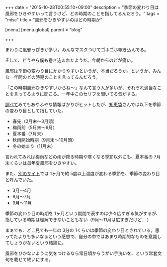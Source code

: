 +++
date = "2015-10-28T00:55:10+09:00"
description = "季節の変わり目は風邪をひきやすいって言うけど、どの時期のことを指してるんだろう。"
tags = "misc"
title = "風邪をひきやすいのはどの時期か"

[menu]
  [menu.global]
    parent = "blog"

+++

まわりに風邪っぴきが多い。みんなマスクつけてゴホゴホ咳き込んでる。

そして、どうやら僕も巻き込まれたようだ。今朝からのどが痛い。

風邪は季節の変わり目にかかりやすいというが、本当だろうか。というか、みんな一年間のどの時期のことを言ってるんだろう。

「この時期風邪ひきやすいからね〜」なんて言う人が多いが、それぞれ適当なことを言ってるように聞こる。一年中このセリフを聞いてる気がする。

[調べて](https://goo.gl/dS1lFT)みてもあやふやな情報ばかりがヒットしたが、[知恵袋](http://detail.chiebukuro.yahoo.co.jp/qa/question_detail/q1016793715)さんでは以下を季節の変わり目として指していた。

- 春先（2月末～3月頭）
- 梅雨前（5月末～6月）
- 夏本番（7月末）
- 秋雨開始時期（9月末～10月頭）
- 冬の始まり（11月末）

言われてみれば梅雨などの雨が降る時期や寒くなる季節以外にも、夏本番の 7月末くらいは毎年夏風邪をひきやすい。 

また、[別のサイト](http://www.ci-labo.jp/default/310/)では 1ヶ月で約 5度以上温度が変わる季節を、季節の変わり目と呼んでいた。

- 3月～4月
- 6月～7月
- 9月～11月

季節の変わり目の時期を 1ヶ月という期間で表すのは少々広すぎる気がするが、指している時期は理解できないこともない（9月～11月は広すぎだけど... ）

まぁでも、どこ見ても一年の 3分の 1くらいは季節の変わり目とされている。思ってたよりも多いなぁという感想で、自分の中ではあまり時期的なものを意識してしょうがないという結論に。

風邪をひかないように気をつけるなら常日頃からうがい手洗いを、という常套文句を載せて終いにする。
